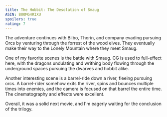 ```yaml
---
title: The Hobbit: The Desolation of Smaug
ASIN: B00MG4RIXU
spoilers: true
rating: 7
---
```


The adventure continues with Bilbo, Thorin, and company evading pursuing
Orcs by venturing through the forrest of the wood elves. They eventually
make their way to the Lonely Mountain where they meet Smaug.

One of my favorite scenes is the battle with Smaug. CG is used to
full-effect here, with the dragons undulating and writhing body flowing
through the underground spaces pursuing the dwarves and hobbit alike.

Another interesting scene is a barrel-ride down a river, fleeing
pursuing orcs. A barrel-rider somehow exits the river, spins and bounces
multiple times into enemies, and the camera is focused on that barrel
the entire time. The cinematography and effects were excellent.

Overall, it was a solid next movie, and I'm eagerly waiting for the
conclusion of the trilogy.

